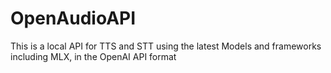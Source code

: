 # OpenAudioAPI
This is a local API for TTS and STT using the latest Models and frameworks including MLX, in the OpenAI API format
